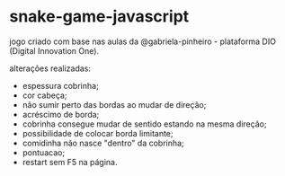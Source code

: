 # snake-game-javascript

jogo criado com base nas aulas da @gabriela-pinheiro - plataforma DIO (Digital Innovation One).

alterações realizadas:

- espessura cobrinha;
- cor cabeça;
- não sumir perto das bordas ao mudar de direção;
- acréscimo de borda;
- cobrinha consegue mudar de sentido estando na mesma direção;
- possibilidade de colocar borda limitante;
- comidinha não nasce "dentro" da cobrinha;
- pontuacao;
- restart sem F5 na página.
